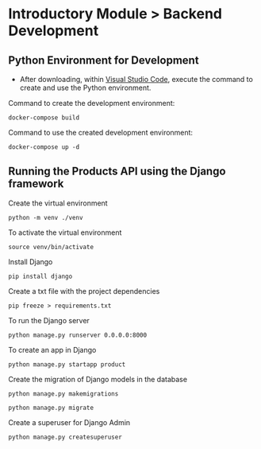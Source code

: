 ﻿
# Introductory Module > Backend Development

## Python Environment for Development

- After downloading, within [Visual Studio Code](https://code.visualstudio.com/), execute the command to create and use the Python environment.

Command to create the development environment:

```
docker-compose build
```

Command to use the created development environment:

```
docker-compose up -d
```

## Running the Products API using the Django framework

Create the virtual environment

```
python -m venv ./venv
```

To activate the virtual environment

```
source venv/bin/activate
```

Install Django

```
pip install django
```

Create a txt file with the project dependencies

```
pip freeze > requirements.txt
```

To run the Django server

```
python manage.py runserver 0.0.0.0:8000
```

To create an app in Django

```
python manage.py startapp product
```

Create the migration of Django models in the database

```
python manage.py makemigrations
```

```
python manage.py migrate
```

Create a superuser for Django Admin

```
python manage.py createsuperuser
```